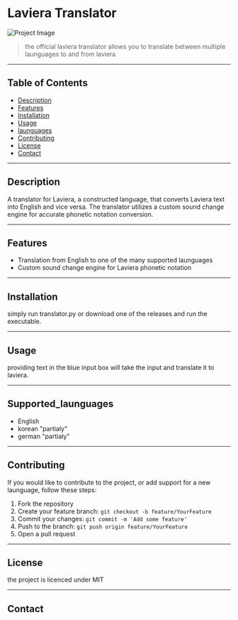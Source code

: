 # Laviera Translator

![Project Image](project-image-url)

> the official laviera translator allows you to translate between multiple launguages to and from laviera

---

## Table of Contents

- [Description](#description)
- [Features](#features)
- [Installation](#installation)
- [Usage](#usage)
- [launguages](#supported_launguages)
- [Contributing](#contributing)
- [License](#license)
- [Contact](#contact)

---

## Description

A translator for Laviera, a constructed language, that converts Laviera text into English and vice versa. The translator utilizes a custom sound change engine for accurate phonetic notation conversion.

---

## Features

- Translation from English to one of the many supported launguages
- Custom sound change engine for Laviera phonetic notation

---

## Installation

simply run translator.py or download one of the releases and run the executable.

---

## Usage


providing text in the blue input box will take the input and translate it to laviera.

---

## Supported_launguages

- English
- korean "partialy"
- german "partialy"

---

## Contributing

If you would like to contribute to the project, or add support for a new launguage, follow these steps:

1. Fork the repository
2. Create your feature branch: `git checkout -b feature/YourFeature`
3. Commit your changes: `git commit -m 'Add some feature'`
4. Push to the branch: `git push origin feature/YourFeature`
5. Open a pull request

---

## License

the project is licenced under MIT

---

## Contact

